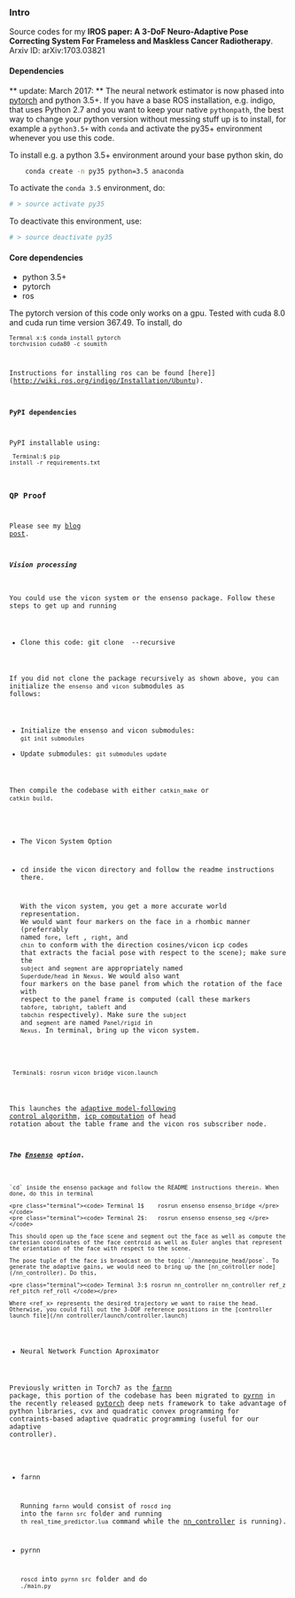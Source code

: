 ### Intro

Source codes for my **IROS paper: A 3-DoF Neuro-Adaptive Pose Correcting System For Frameless and Maskless Cancer Radiotherapy**.  Arxiv ID: arXiv:1703.03821

#### Dependencies

** update: March 2017: ** The neural network estimator is now phased into [pytorch](pytorch.org) and python 3.5+. If you have a base ROS installation, e.g. indigo, that uses
 Python 2.7 and you want to keep your native `pythonpath`, the best way to change your python version  without messing stuff up is to install, for example a `python3.5+` with `conda` and activate the py35+ environment whenever you use this code.

To install e.g. a python 3.5+ environment around your base python skin, do

```bash
	conda create -n py35 python=3.5 anaconda
```

To activate the `conda 3.5`  environment, do:

```bash
# > source activate py35
```

To deactivate this environment, use:

```bash
# > source deactivate py35
```

#### Core dependencies
- python 3.5+
- pytorch
- ros
	
The pytorch version of this code only works on a gpu. Tested with cuda 8.0 and cuda run time version 367.49. 
To install, do		
	<code><pre class="terminal"><code>Termnal x:$ conda install pytorch torchvision cuda80 -c soumith </code></pre>

Instructions for installing ros can be found [here]](http://wiki.ros.org/indigo/Installation/Ubuntu).

#### PyPI dependencies 

PyPI installable using:
	<pre class="terminal"><code> Terminal:$	pip install -r requirements.txt </code></pre>

### QP Proof

Please see my [blog post](http://lakehanne.github.io/QP-Layer-MRAS).

##### Vision processing

You could use the vicon system or the ensenso package. Follow these steps to get up and running

* Clone this code: git clone <this package name> --recursive

If you did not clone the package recursively as shown above, you can initialize the `ensenso` and `vicon` submodules as follows:

* Initialize the ensenso and vicon submodules: `git init submodules`
* Update submodules: `git submodules update`

Then compile the codebase with either `catkin_make` or `catkin build`.

* The Vicon System Option
 * cd inside the vicon directory and follow the readme instructions there. 

   With the vicon system, you get a more accurate world representation. We would want four markers on the face in a rhombic manner (preferrably named `fore`, `left` , `right`, and `chin` to conform with the direction cosines/vicon icp codes that extracts the facial pose with respect to the scene); make sure the `subject` and `segment` are appropriately named `Superdude/head` in `Nexus`. We would also want four markers on the base panel from which the rotation of the face with respect to the panel frame is computed (call these markers `tabfore`, `tabright`, `tableft` and `tabchin` respectively). Make sure the `subject` and `segment` are named `Panel/rigid` in `Nexus`. In terminal, bring up the vicon system.
	
<pre class="terminal"><code> Terminal$:	rosrun vicon_bridge vicon.launch</pre></code>

This launches the [adaptive model-following control algorithm](/nn_controller), [icp computation](/vicon_icp) of head rotation about the table frame and the vicon ros subscriber node.
		
##### The [Ensenso](https://github.com/lakehanne/ensenso) option.

	`cd` inside the ensenso package and follow the README instructions therein. When done, do this in terminal

	<pre class="terminal"><code> Terminal 1$	rosrun ensenso ensenso_bridge </pre></code>
	<pre class="terminal"><code> Terminal 2$:	rosrun ensenso ensenso_seg </pre></code>
	
	This should open up the face scene and segment out the face as well as compute the cartesian coordinates of the face centroid as well as Euler angles that represent the orientation of the face with respect to the scene.

	The pose tuple of the face is broadcast on the topic `/mannequine_head/pose`. To generate the adaptive gains, we would need to bring up the [nn_controller node](/nn_controller). Do this,

	<pre class="terminal"><code> Terminal 3:$ rosrun nn_controller nn_controller ref_z  ref_pitch ref_roll </code></pre>

	Where <ref_x> represents the desired trajectory we want to raise the head. Otherwise, you could fill out the 3-DOF reference positions in the [controller launch file](/nn_controller/launch/controller.launch)

* Neural Network Function Aproximator

 Previously written in Torch7 as the [farnn](/farnn) package, this portion of the codebase has been migrated to [pyrnn](/pyrnn) in the recently released [pytorch](pytorch) deep nets framework to take advantage of python libraries, cvx and quadratic convex programming for contraints-based adaptive quadratic programming (useful for our adaptive controller).

 * farnn
	
	Running `farnn` would consist of `roscd ing` into the `farnn src` folder and running `th real_time_predictor.lua` command while the [nn_controller](/nn_controller) is running).

 * pyrnn

	`roscd` into `pyrnn src` folder and do `./main.py`


